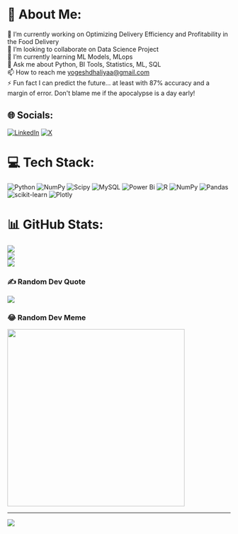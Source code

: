 # 💫 About Me:
🔭 I’m currently working on Optimizing Delivery Efficiency and Profitability in the Food Delivery<br>🤝 I’m looking to collaborate on Data Science Project<br>🌱 I’m currently learning ML Models, MLops<br>💬 Ask me about Python, BI Tools, Statistics, ML, SQL<br>📫 How to reach me yogeshdhaliyaa@gmail.com<br>⚡ Fun fact I can predict the future... at least with 87% accuracy and a margin of error. Don't blame me if the apocalypse is a day early!


## 🌐 Socials:
[![LinkedIn](https://img.shields.io/badge/LinkedIn-%230077B5.svg?logo=linkedin&logoColor=white)](https://linkedin.com/in/yogesdhaliyaa) [![X](https://img.shields.io/badge/X-black.svg?logo=X&logoColor=white)](https://x.com/yogitweett) 

# 💻 Tech Stack:
![Python](https://img.shields.io/badge/python-3670A0?style=for-the-badge&logo=python&logoColor=ffdd54) ![NumPy](https://img.shields.io/badge/numpy-%23013243.svg?style=for-the-badge&logo=numpy&logoColor=white) ![Scipy](https://img.shields.io/badge/SciPy-%230C55A5.svg?style=for-the-badge&logo=scipy&logoColor=%white) ![MySQL](https://img.shields.io/badge/mysql-4479A1.svg?style=for-the-badge&logo=mysql&logoColor=white) ![Power Bi](https://img.shields.io/badge/power_bi-F2C811?style=for-the-badge&logo=powerbi&logoColor=black) ![R](https://img.shields.io/badge/r-%23276DC3.svg?style=for-the-badge&logo=r&logoColor=white) ![NumPy](https://img.shields.io/badge/numpy-%23013243.svg?style=for-the-badge&logo=numpy&logoColor=white) ![Pandas](https://img.shields.io/badge/pandas-%23150458.svg?style=for-the-badge&logo=pandas&logoColor=white) ![scikit-learn](https://img.shields.io/badge/scikit--learn-%23F7931E.svg?style=for-the-badge&logo=scikit-learn&logoColor=white) ![Plotly](https://img.shields.io/badge/Plotly-%233F4F75.svg?style=for-the-badge&logo=plotly&logoColor=white)
# 📊 GitHub Stats:
![](https://github-readme-stats.vercel.app/api?username=yogeshdhaliya&theme=dark&hide_border=false&include_all_commits=true&count_private=true)<br/>
![](https://github-readme-streak-stats.herokuapp.com/?user=yogeshdhaliya&theme=dark&hide_border=false)<br/>
![](https://github-readme-stats.vercel.app/api/top-langs/?username=yogeshdhaliya&theme=dark&hide_border=false&include_all_commits=true&count_private=true&layout=compact)

### ✍️ Random Dev Quote
![](https://quotes-github-readme.vercel.app/api?type=horizontal&theme=dark)

### 😂 Random Dev Meme
<img src='https://memer-new.vercel.app/' style="height: 400px;"/>

---
[![](https://visitcount.itsvg.in/api?id=yogeshdhaliya&icon=0&color=12)](https://visitcount.itsvg.in)

<!-- Proudly created with GPRM ( https://gprm.itsvg.in ) -->
